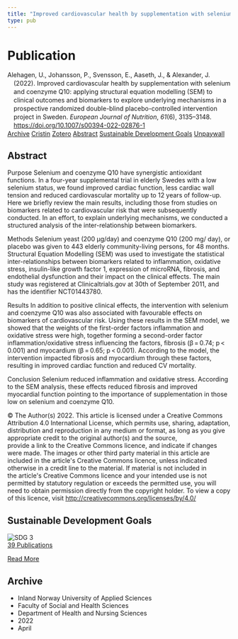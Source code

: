 ```yaml
---
title: "Improved cardiovascular health by supplementation with selenium and coenzyme Q10: applying structural equation modelling (SEM) to clinical outcomes and biomarkers to explore underlying mechanisms in a prospective randomized double-blind placebo-controlled intervention project in Sweden"
type: pub
---
```

<h1>Publication</h1>
<article id="csl-bib-container-CC3KQW9T" class="csl-bib-container">
  <div class="csl-bib-body" style="line-height: 1.35; padding-left: 1em; text-indent:-1em;">
  <div class="csl-entry">Alehagen, U., Johansson, P., Svensson, E., Aaseth, J., &amp; Alexander, J. (2022). Improved cardiovascular health by supplementation with selenium and coenzyme Q10: applying structural equation modelling (SEM) to clinical outcomes and biomarkers to explore underlying mechanisms in a prospective randomized double-blind placebo-controlled intervention project in Sweden. <i>European Journal of Nutrition</i>, <i>61</i>(6), 3135&#x2013;3148. <a href="https://doi.org/10.1007/s00394-022-02876-1">https://doi.org/10.1007/s00394-022-02876-1</a></div>
</div>
  <div class="csl-bib-buttons">
    <a href="#taxonomy-article-CC3KQW9T" class="csl-bib-button">Archive</a>
    <a href="https://app.cristin.no/results/show.jsf?id=2017703" alt="Cristin URL" class="csl-bib-button">Cristin</a>
    <a href="http://zotero.org/groups/5022929/items/CC3KQW9T" alt="Zotero URL" class="csl-bib-button">Zotero</a>
    <a href="#abstract-article-CC3KQW9T" class="csl-bib-button">Abstract</a>
    <a href="#sdg-article-CC3KQW9T" class="csl-bib-button">Sustainable Development Goals</a>
    <a href="https://link.springer.com/content/pdf/10.1007/s00394-022-02876-1.pdf" class="csl-bib-button">Unpaywall</a>
  </div>
  <div id="csl-bib-meta-container-CC3KQW9T"></div>
</article>
<div id="csl-bib-meta-CC3KQW9T" class="csl-bib-meta">
  <article id="abstract-article-CC3KQW9T" class="abstract-article">
    <h1>Abstract</h1>
    Purpose 
Selenium and coenzyme Q10 have synergistic antioxidant functions. In a four-year supplemental trial in elderly Swedes with a low selenium status, we found improved cardiac function, less cardiac wall tension and reduced cardiovascular mortality up to 12 years of follow-up. Here we briefly review the main results, including those from studies on biomarkers related to cardiovascular risk that were subsequently conducted. In an effort, to explain underlying mechanisms, we conducted a structured analysis of the inter-relationship between biomarkers. 
 
Methods 
Selenium yeast (200 µg/day) and coenzyme Q10 (200 mg/ day), or placebo was given to 443 elderly community-living persons, for 48 months. Structural Equation Modelling (SEM) was used to investigate the statistical inter-relationships between biomarkers related to inflammation, oxidative stress, insulin-like growth factor 1, expression of microRNA, fibrosis, and endothelial dysfunction and their impact on the clinical effects. The main study was registered at Clinicaltrials.gov at 30th of September 2011, and has the identifier NCT01443780. 
 
Results 
In addition to positive clinical effects, the intervention with selenium and coenzyme Q10 was also associated with favourable effects on biomarkers of cardiovascular risk. Using these results in the SEM model, we showed that the weights of the first-order factors inflammation and oxidative stress were high, together forming a second-order factor inflammation/oxidative stress influencing the factors, fibrosis (β = 0.74; p &lt; 0.001) and myocardium (β = 0.65; p &lt; 0.001). According to the model, the intervention impacted fibrosis and myocardium through these factors, resulting in improved cardiac function and reduced CV mortality. 
 
Conclusion 
Selenium reduced inflammation and oxidative stress. According to the SEM analysis, these effects reduced fibrosis and improved myocardial function pointing to the importance of supplementation in those low on selenium and coenzyme Q10. 
 
© The Author(s) 2022. This article is licensed under a Creative Commons Attribution 4.0 International License, which permits use, sharing, adaptation, distribution and reproduction in any medium or format, as long as you give appropriate credit to the original author(s) and the source,  
provide a link to the Creative Commons licence, and indicate if changes were made. The images or other third party material in this article are included in the article's Creative Commons licence, unless indicated otherwise in a credit line to the material. If material is not included in  
the article's Creative Commons licence and your intended use is not permitted by statutory regulation or exceeds the permitted use, you will need to obtain permission directly from the copyright holder. To view a copy of this licence, visit http://creativecommons.org/licenses/by/4.0/
  </article>
  <article id="sdg-article-CC3KQW9T" class="sdg-article">
    <h1>Sustainable Development Goals</h1>
    <div class="sdg-container"><div id="sdg3" class="sdg">
<img src="{{< params subfolder >}}images/sdg/sdg03_en.png" class="image" alt="SDG 3">
<div class="sdg-overlay">
<a href="{{< params subfolder >}}en/archive/?sdg=3#archive" class="sdg-publication-count"><span>39</span> Publications</a>
<p><a href="https://sdgs.un.org/goals/goal3" class="sdg-read-more">Read More</a></p>
</div>
</div></div>
  </article>
  <article id="taxonomy-article-CC3KQW9T" class="taxonomy-article">
    <h1>Archive</h1>
    <ul>
      <li>Inland Norway University of Applied Sciences</li>
      <li>Faculty of Social and Health Sciences</li>
      <li>Department of Health and Nursing Sciences</li>
      <li>2022</li>
      <li>April</li>
    </ul>
  </article>
</div>

